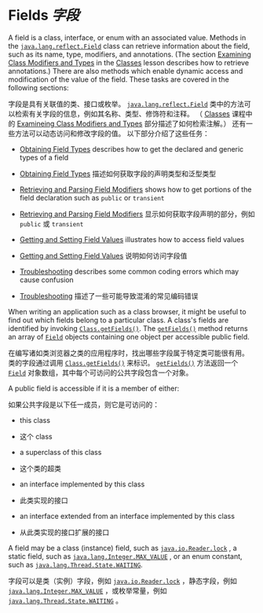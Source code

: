 # Fields _字段_


A field is a class, interface, or enum with an associated value. 
Methods in the [`java.lang.reflect.Field`](https://docs.oracle.com/javase/8/docs/api/java/lang/reflect/Field.html) class can retrieve information about the field, such as its name, type, modifiers, and annotations. 
(The section [Examining Class Modifiers and Types](https://docs.oracle.com/javase/tutorial/reflect/class/classModifiers.html) in the [Classes](https://docs.oracle.com/javase/tutorial/reflect/class/index.html) lesson describes how to retrieve annotations.) 
There are also methods which enable dynamic access and modification of the value of the field. 
These tasks are covered in the following sections:


字段是具有关联值的类、接口或枚举。
[`java.lang.reflect.Field`](https://docs.oracle.com/javase/8/docs/api/java/lang/reflect/Field.html) 类中的方法可以检索有关字段的信息，例如其名称、类型、修饰符和注释。
（ [Classes](https://docs.oracle.com/javase/tutorial/reflect/class/index.html) 课程中的 [Examineing Class Modifiers and Types](https://docs.oracle.com/javase/tutorial/reflect/class/classModifiers.html) 部分描述了如何检索注解。）
还有一些方法可以动态访问和修改字段的值。
以下部分介绍了这些任务：


* [Obtaining Field Types](https://docs.oracle.com/javase/tutorial/reflect/member/fieldTypes.html) describes how to get the declared and generic types of a field

* [Obtaining Field Types](./fieldTypes.md) 描述如何获取字段的声明类型和泛型类型

* [Retrieving and Parsing Field Modifiers](https://docs.oracle.com/javase/tutorial/reflect/member/fieldModifiers.html) shows how to get portions of the field declaration such as `public` or `transient`

* [Retrieving and Parsing Field Modifiers](./fieldModifiers.md) 显示如何获取字段声明的部分，例如 `public` 或 `transient`

* [Getting and Setting Field Values](https://docs.oracle.com/javase/tutorial/reflect/member/fieldValues.html) illustrates how to access field values

* [Getting and Setting Field Values](./fieldValues.md) 说明如何访问字段值

* [Troubleshooting](https://docs.oracle.com/javase/tutorial/reflect/member/fieldTrouble.html) describes some common coding errors which may cause confusion

* [Troubleshooting](./fieldTrouble.md) 描述了一些可能导致混淆的常见编码错误


When writing an application such as a class browser, it might be useful to find out which fields belong to a particular class. 
A class's fields are identified by invoking [`Class.getFields()`](https://docs.oracle.com/javase/8/docs/api/java/lang/Class.html#getFields--). 
The [`getFields()`](https://docs.oracle.com/javase/8/docs/api/java/lang/Class.html#getFields--) method returns an array of [`Field`](https://docs.oracle.com/javase/8/docs/api/java/lang/reflect/Field.html) objects containing one object per accessible public field.


在编写诸如类浏览器之类的应用程序时，找出哪些字段属于特定类可能很有用。
类的字段通过调用 [`Class.getFields()`](https://docs.oracle.com/javase/8/docs/api/java/lang/Class.html#getFields--) 来标识。
[`getFields()`](https://docs.oracle.com/javase/8/docs/api/java/lang/Class.html#getFields--) 方法返回一个 [`Field`](https://docs.oracle.com/javase/8/docs/api/java/lang/reflect/Field.html) 对象数组，其中每个可访问的公共字段包含一个对象。


A public field is accessible if it is a member of either:


如果公共字段是以下任一成员，则它是可访问的：


* this class

* 这个 class

* a superclass of this class

* 这个类的超类

* an interface implemented by this class

* 此类实现的接口

* an interface extended from an interface implemented by this class

* 从此类实现的接口扩展的接口


A field may be a class (instance) field, such as [`java.io.Reader.lock`](https://docs.oracle.com/javase/8/docs/api/java/io/Reader.html#lock) , a static field, such as [`java.lang.Integer.MAX_VALUE`](https://docs.oracle.com/javase/8/docs/api/java/lang/Integer.html#MAX_VALUE) , or an enum constant, such as [`java.lang.Thread.State.WAITING`](https://docs.oracle.com/javase/8/docs/api/java/lang/Thread.State.html#WAITING).


字段可以是类（实例）字段，例如 [`java.io.Reader.lock`](https://docs.oracle.com/javase/8/docs/api/java/io/Reader.html#lock) ，静态字段，例如 [`java.lang.Integer.MAX_VALUE`](https://docs.oracle.com/javase/8/docs/api/java/lang/Integer.html#MAX_VALUE) ，或枚举常量，例如 [`java.lang.Thread.State.WAITING`](https://docs.oracle.com/javase/8/docs/api/java/lang/Thread.State.html#WAITING) 。
